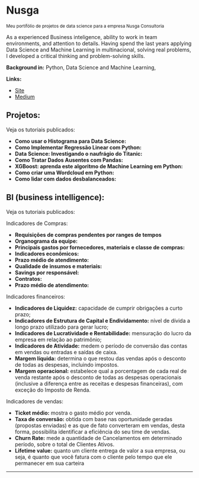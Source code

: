 # Nusga




<sub>Meu portífólio de projetos de data science para a empresa Nusga Consultoria<sub>


As a experienced Business inteligence, ability to work in team environments, and attention to details. Having spend the last years applying Data Science and Machine Learning in multinacional, solving real problems, I developed a critical thinking and problem-solving skills.

**Background in:** Python, Data Science and Machine Learning,

**Links:**
* [Site](https://www.nusga.com.br)
* [Medium](https://www.medium.com)


## Projetos:
Veja os tutoriais publicados:

* **Como usar o Histograma para Data Science:**
* **Como Implementar Regressão Linear com Python:**
* **Data Science: Investigando o naufrágio do Titanic:**
* **Como Tratar Dados Ausentes com Pandas:**
* **XGBoost: aprenda este algoritmo de Machine Learning em Python:**
* **Como criar uma Wordcloud em Python:**
* **Como lidar com dados desbalanceados:**


## BI (business intelligence):

Veja os tutoriais publicados:

Indicadores de Compras:

* **Requisições de compras pendentes por ranges de tempos**
* **Organograma da equipe:**
* **Principais gastos por fornecedores, materiais e classe de compras:**
* **Indicadores econômicos:**
* **Prazo médio de atendimento:**
* **Qualidade de insumos e materiais:**
* **Savings por responsável:**
* **Contratos:**
* **Prazo médio de atendimento:**

Indicadores financeiros:

* **Indicadores de Liquidez:** capacidade de cumprir obrigações a curto prazo;
* **Indicadores de Estrutura de Capital e Endividamento:** nível de dívida a longo prazo utilizado para gerar lucro;
* **Indicadores de Lucratividade e Rentabilidade:** mensuração do lucro da empresa em relação ao patrimônio;
* **Indicadores de Atividade:** medem o período de conversão das contas em vendas ou entradas e saídas de caixa.
* **Margem líquida:** determina o que restou das vendas após o desconto de todas as despesas, incluindo impostos.
* **Margem operacional:** estabelece qual a porcentagem de cada real de venda restante após o desconto de todas as despesas operacionais (inclusive a diferença entre as receitas e despesas financeiras), com exceção do Imposto de Renda.
 

Indicadores de vendas:

* **Ticket médio:** mostra o gasto médio por venda.
* **Taxa de conversão:** obtida com base nas oportunidade geradas (propostas enviadas) e as que de fato converteram em vendas, desta forma, possibilita identificar a eficiência do seu time de vendas.
* **Churn Rate:** mede a quantidade de Cancelamentos em determinado período, sobre o total de Clientes Ativos.
* **Lifetime value:** quanto um cliente entrega de valor a sua empresa, ou seja, é quanto que você fatura com o cliente pelo tempo que ele permanecer em sua carteira

---




